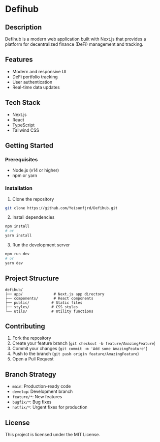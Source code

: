 # Defihub

## Description
Defihub is a modern web application built with Next.js that provides a platform for decentralized finance (DeFi) management and tracking.

## Features
- Modern and responsive UI
- DeFi portfolio tracking
- User authentication
- Real-time data updates

## Tech Stack
- Next.js
- React
- TypeScript
- Tailwind CSS

## Getting Started

### Prerequisites
- Node.js (v14 or higher)
- npm or yarn

### Installation
1. Clone the repository
```bash
git clone https://github.com/Yeisonfjrd/Defihub.git
```

2. Install dependencies
```bash
npm install
# or
yarn install
```

3. Run the development server
```bash
npm run dev
# or
yarn dev
```

## Project Structure
```
defihub/
├── app/              # Next.js app directory
├── components/       # React components
├── public/          # Static files
├── styles/          # CSS styles
└── utils/           # Utility functions
```

## Contributing
1. Fork the repository
2. Create your feature branch (`git checkout -b feature/AmazingFeature`)
3. Commit your changes (`git commit -m 'Add some AmazingFeature'`)
4. Push to the branch (`git push origin feature/AmazingFeature`)
5. Open a Pull Request

## Branch Strategy
- `main`: Production-ready code
- `develop`: Development branch
- `feature/*`: New features
- `bugfix/*`: Bug fixes
- `hotfix/*`: Urgent fixes for production

## License
This project is licensed under the MIT License.
